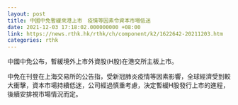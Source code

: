 ```yaml
---
layout: post
title: 中國中免暫緩來港上市　疫情等因素令資本市場低迷
date: 2021-12-03 17:18:02.000000000 +08:00
link: https://news.rthk.hk/rthk/ch/component/k2/1622642-20211203.htm
categories: rthk
---
```


中國中免公布，暫緩境外上市外資股(H股)在港交所主板上市。

中免在刊登在上海交易所的公告指，受新冠肺炎疫情等因素影響，全球經濟受到較大衝擊，資本市場持續低迷，公司經過慎重考慮，決定暫緩H股發行上市的進程，後續安排視市場情況而定。
